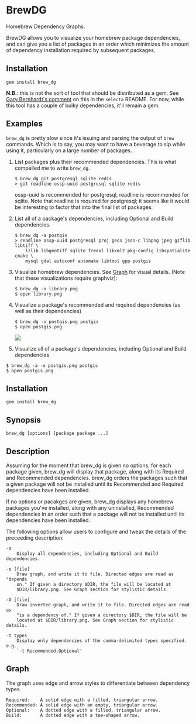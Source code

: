 # BrewDG

Homebrew Dependency Graphs.

BrewDG allows you to visualize your homebrew package dependencies, and can give you a list of packages in an order which minimizes the amount of dependency installation required by subsequent packages.

## Installation

`gem install brew_dg`

**N.B.**: this is not the sort of tool that should be distributed as a gem. See [Gary Bernhardt's comment](https://github.com/garybernhardt/selecta#installation) on this in the `selecta` README. For now, while this tool has a couple of bulky dependencies, it'll remain a gem.

## Examples

`brew_dg` is pretty slow since it's issuing and parsing the output of `brew` commands. Which is to say, you may want to have a beverage to sip while using it, particularly on a large number of packages.

1. List packages plus their recommended dependencies. This is what compelled me to write `brew_dg`.

    ```
    $ brew_dg git postgresql sqlite redis
    > git readline ossp-uuid postgresql sqlite redis
    ```

    ossp-uuid is recommended for postgresql, readline is recommended for sqlite. Note that readline is required for postgresql; it seems like it would be interesting to factor that into the final list of packages.

2. List all of a package's dependencies, including Optional and Build dependencies.

   ```
   $ brew_dg -a postgis
   > readline ossp-uuid postgresql proj geos json-c libpng jpeg giflib libtiff \
       lzlib libgeotiff sqlite freexl libxml2 pkg-config libspatialite cmake \
       mysql gdal autoconf automake libtool gpp postgis
   ```

3. Visualize homebrew dependencies. See [Graph](#graph) for visual details. (Note that these visualizations require graphviz):

    ```
    $ brew_dg -o library.png
    $ open library.png
    ```

4. Visualize a package's recommended and required dependencies (as well as their dependencies)

    ```
    $ brew_dg -o postgis.png postgis
    $ open postgis.png
    ```

    [![](http://f.cl.ly/items/0i041b0u1F0e3n153Z1z/postgis.png)](http://f.cl.ly/items/3g2m3y2e150X1w2d263s/postgis.png)

5. Visualize all of a package's dependencies, including Optional and Build dependencies

  ```
  $ brew_dg -a -o postgis.png postgis
  $ open postgis.png
  ```

## Installation

`gem install brew_dg`

## Synopsis

    brew_dg [options] [package package ...]

## Description

Assuming for the moment that brew_dg is given no options, for each
package given, brew_dg will display that package, along with its
Required and Recommended dependencies. brew_dg orders the packages such
that a given package will not be installed until its Recommended and
Required dependencies have been installed.

If no options or pacakges are given, brew_dg displays any homebrew
packages you've installed, along with any uninstalled, Recommended
dependencies in an order such that a package will not be installed until
its dependencies have been installed.

The following options allow users to configure and tweak the details of the
preceeding description:

    -a
        Display all dependencies, including Optional and Build dependencies.

    -o [file]
        Draw graph, and write it to file. Directed edges are read as "depends
        on." If given a directory $DIR, the file will be located at
        $DIR/library.png. See Graph section for stylistic details.

    -O [file]
        Draw inverted graph, and write it to file. Directed edges are read as
        "is a dependency of." If given a directory $DIR, the file will be
        located at $DIR/library.png. See Graph section for stylistic details.

    -t types
        Display only dependencies of the comma-delimited types specified. e.g.
        `-t Recommended,Optional'

## Graph

The graph uses edge and arrow styles to differentiate between dependency
types.

    Required:    A solid edge with a filled, triangular arrow.
    Recommended: A solid edge with an empty, triangular arrow.
    Optional:    A dotted edge with a filled, triangular arrow.
    Build:       A dotted edge with a tee-shaped arrow.

